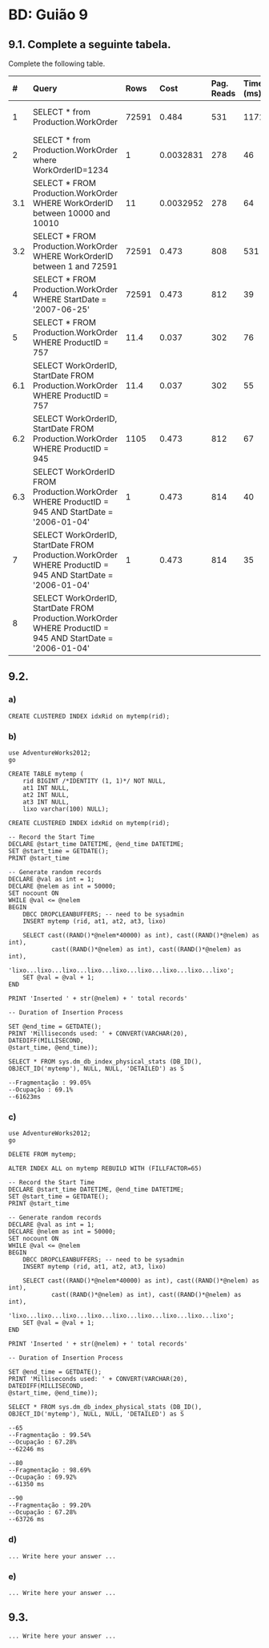 # BD: Guião 9


## ​9.1. Complete a seguinte tabela.
Complete the following table.

| #    | Query                                                                                                      | Rows  | Cost  | Pag. Reads | Time (ms) | Index used | Index Op.            | Discussion |
| :--- | :--------------------------------------------------------------------------------------------------------- | :---- | :---- | :--------- | :-------- | :--------- | :------------------- | :--------- |
| 1    | SELECT * from Production.WorkOrder                                                                         | 72591 | 0.484 | 531        | 1171      | WorkOrderID (PK)          | Clustered Index Scan |            |
| 2    | SELECT * from Production.WorkOrder where WorkOrderID=1234                                                  |   1  |    0.0032831   |   278         |   46        |       WorkOrderID (PK)      |      Clustered Index Seek                |            |
| 3.1  | SELECT * FROM Production.WorkOrder WHERE WorkOrderID between 10000 and 10010                               |  11     |    0.0032952   |         278   |   64        |        WorkOrderID (PK)    |   Clustered Index Seek                   |            |
| 3.2  | SELECT * FROM Production.WorkOrder WHERE WorkOrderID between 1 and 72591                                   |  72591     |    0.473   |        808    |       531    |     WorkOrderID (PK)       |                  Clustered Index Seek    |            |
| 4    | SELECT * FROM Production.WorkOrder WHERE StartDate = '2007-06-25'                                          |    72591   |    0.473   |      812      |    39       |    WorkOrderID (PK)         |   Clustered Index Scan                   |            |
| 5    | SELECT * FROM Production.WorkOrder WHERE ProductID = 757                                                   |      11.4 |    0.037   |        302    |         76  |       ProductID     |              Non Clustered Index Seek        |            |
| 6.1  | SELECT WorkOrderID, StartDate FROM Production.WorkOrder WHERE ProductID = 757                              |   11.4    |    0.037   |      302      |   55        |       ProductID Covered (StartDate)     |                 Non Clustered Index Seek     |            |
| 6.2  | SELECT WorkOrderID, StartDate FROM Production.WorkOrder WHERE ProductID = 945                              |   1105    |    0.473   |      812      |    67       |       ProductID Covered (StartDate)     |          Clustered Index Scan            |            |
| 6.3  | SELECT WorkOrderID FROM Production.WorkOrder WHERE ProductID = 945 AND StartDate = '2006-01-04'            |  1     |    0.473   |         814   |          40 |        ProductID Covered (StartDate)    |       Clustered Index Scan               |            |
| 7    | SELECT WorkOrderID, StartDate FROM Production.WorkOrder WHERE ProductID = 945 AND StartDate = '2006-01-04' |     1  |     0.473  |      814      |   35        |       ProductID and StartDate     |          Clustered Index Scan            |            |
| 8    | SELECT WorkOrderID, StartDate FROM Production.WorkOrder WHERE ProductID = 945 AND StartDate = '2006-01-04' |       |       |            |           |        Composite (ProductID, StartDate)     |          Non Clustered Index Seek            |            |

## ​9.2.

### a)

```
CREATE CLUSTERED INDEX idxRid on mytemp(rid);
```

### b)

```
use AdventureWorks2012;
go

CREATE TABLE mytemp (
	rid BIGINT /*IDENTITY (1, 1)*/ NOT NULL,
	at1 INT NULL,
	at2 INT NULL,
	at3 INT NULL,
	lixo varchar(100) NULL);

CREATE CLUSTERED INDEX idxRid on mytemp(rid);

-- Record the Start Time
DECLARE @start_time DATETIME, @end_time DATETIME;
SET @start_time = GETDATE();
PRINT @start_time

-- Generate random records
DECLARE @val as int = 1;
DECLARE @nelem as int = 50000;
SET nocount ON
WHILE @val <= @nelem
BEGIN
	DBCC DROPCLEANBUFFERS; -- need to be sysadmin
	INSERT mytemp (rid, at1, at2, at3, lixo)

	SELECT cast((RAND()*@nelem*40000) as int), cast((RAND()*@nelem) as int), 
			cast((RAND()*@nelem) as int), cast((RAND()*@nelem) as int),
			'lixo...lixo...lixo...lixo...lixo...lixo...lixo...lixo...lixo';
	SET @val = @val + 1;
END

PRINT 'Inserted ' + str(@nelem) + ' total records'

-- Duration of Insertion Process

SET @end_time = GETDATE();
PRINT 'Milliseconds used: ' + CONVERT(VARCHAR(20), DATEDIFF(MILLISECOND,
@start_time, @end_time));

SELECT * FROM sys.dm_db_index_physical_stats (DB_ID(), OBJECT_ID('mytemp'), NULL, NULL, 'DETAILED') as S

--Fragmentação : 99.05%
--Ocupação : 69.1%
--61623ms
```

### c)

```
use AdventureWorks2012;
go

DELETE FROM mytemp;

ALTER INDEX ALL on mytemp REBUILD WITH (FILLFACTOR=65)

-- Record the Start Time
DECLARE @start_time DATETIME, @end_time DATETIME;
SET @start_time = GETDATE();
PRINT @start_time

-- Generate random records
DECLARE @val as int = 1;
DECLARE @nelem as int = 50000;
SET nocount ON
WHILE @val <= @nelem
BEGIN
	DBCC DROPCLEANBUFFERS; -- need to be sysadmin
	INSERT mytemp (rid, at1, at2, at3, lixo)

	SELECT cast((RAND()*@nelem*40000) as int), cast((RAND()*@nelem) as int), 
			cast((RAND()*@nelem) as int), cast((RAND()*@nelem) as int),
			'lixo...lixo...lixo...lixo...lixo...lixo...lixo...lixo...lixo';
	SET @val = @val + 1;
END

PRINT 'Inserted ' + str(@nelem) + ' total records'

-- Duration of Insertion Process

SET @end_time = GETDATE();
PRINT 'Milliseconds used: ' + CONVERT(VARCHAR(20), DATEDIFF(MILLISECOND,
@start_time, @end_time));

SELECT * FROM sys.dm_db_index_physical_stats (DB_ID(), OBJECT_ID('mytemp'), NULL, NULL, 'DETAILED') as S

--65
--Fragmentação : 99.54%
--Ocupação : 67.28%
--62246 ms

--80
--Fragmentação : 98.69%
--Ocupação : 69.92%
--61350 ms

--90
--Fragmentação : 99.20%
--Ocupação : 67.28%
--63726 ms

```

### d)

```
... Write here your answer ...
```

### e)

```
... Write here your answer ...
```

## ​9.3.

```
... Write here your answer ...
```
